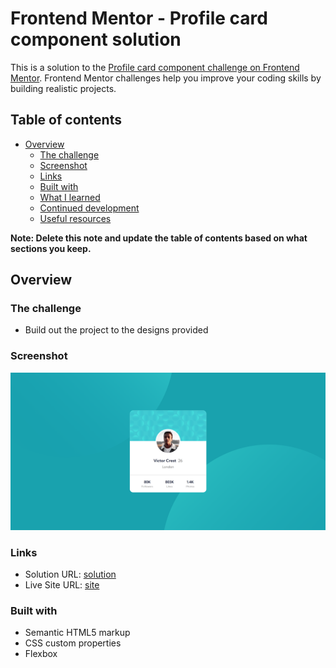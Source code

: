 # Frontend Mentor - Profile card component solution

This is a solution to the [Profile card component challenge on Frontend Mentor](https://www.frontendmentor.io/challenges/profile-card-component-cfArpWshJ). Frontend Mentor challenges help you improve your coding skills by building realistic projects. 

## Table of contents

- [Overview](#overview)
  - [The challenge](#the-challenge)
  - [Screenshot](#screenshot)
  - [Links](#links)
  - [Built with](#built-with)
  - [What I learned](#what-i-learned)
  - [Continued development](#continued-development)
  - [Useful resources](#useful-resources)


**Note: Delete this note and update the table of contents based on what sections you keep.**

## Overview

### The challenge

- Build out the project to the designs provided

### Screenshot

![](assets/images/screenshot.png)

### Links

- Solution URL: [solution](https://github.com/4y0ub-kkkk/profile-card)
- Live Site URL: [site](https://4y0ub-kkkk.github.io/profile-card/)


### Built with

- Semantic HTML5 markup
- CSS custom properties
- Flexbox


